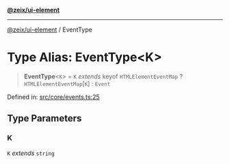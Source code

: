 [**@zeix/ui-element**](../README.md)

***

[@zeix/ui-element](../globals.md) / EventType

# Type Alias: EventType\<K\>

> **EventType**\<`K`\> = `K` *extends* keyof `HTMLElementEventMap` ? `HTMLElementEventMap`\[`K`\] : `Event`

Defined in: [src/core/events.ts:25](https://github.com/zeixcom/ui-element/blob/3ce60a1d02c8c6608b1b8d191cd2a6123bdc0b3a/src/core/events.ts#L25)

## Type Parameters

### K

`K` *extends* `string`
